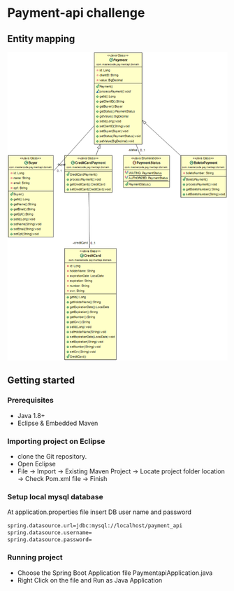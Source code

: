 # Payment-api challenge

## Entity mapping
![Diagram](./diagram.png)

## Getting started

### Prerequisites
- Java 1.8+
- Eclipse & Embedded Maven

### Importing project on Eclipse
- clone the Git repository.
- Open Eclipse
- File -> Import -> Existing Maven Project -> Locate project folder location -> Check Pom.xml file -> Finish

### Setup local mysql database
At application.properties file insert DB user name and password
```
spring.datasource.url=jdbc:mysql://localhost/payment_api
spring.datasource.username=
spring.datasource.password=
```

### Running project
- Choose the Spring Boot Application file PaymentapiApplication.java
- Right Click on the file and Run as Java Application
